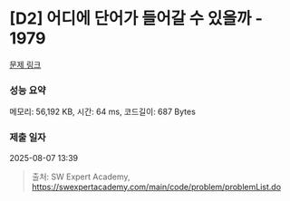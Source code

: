 # [D2] 어디에 단어가 들어갈 수 있을까 - 1979 

[문제 링크](https://swexpertacademy.com/main/code/problem/problemDetail.do?contestProbId=AV5PuPq6AaQDFAUq) 

### 성능 요약

메모리: 56,192 KB, 시간: 64 ms, 코드길이: 687 Bytes

### 제출 일자

2025-08-07 13:39



> 출처: SW Expert Academy, https://swexpertacademy.com/main/code/problem/problemList.do